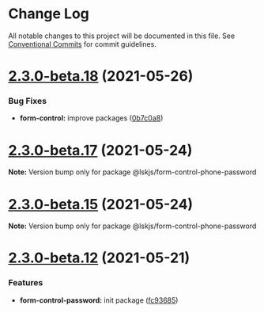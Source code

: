 # Change Log

All notable changes to this project will be documented in this file.
See [Conventional Commits](https://conventionalcommits.org) for commit guidelines.

# [2.3.0-beta.18](https://github.com/lskjs/ux/tree/master/packages/form-control-phone-password/compare/v2.3.0-beta.17...v2.3.0-beta.18) (2021-05-26)


### Bug Fixes

* **form-control:** improve packages ([0b7c0a8](https://github.com/lskjs/ux/tree/master/packages/form-control-phone-password/commit/0b7c0a822c2dd5d0619a035e4a9ac55e0fea929a))





# [2.3.0-beta.17](https://github.com/lskjs/ux/tree/master/packages/form-control-phone-password/compare/v2.3.0-beta.15...v2.3.0-beta.17) (2021-05-24)

**Note:** Version bump only for package @lskjs/form-control-phone-password





# [2.3.0-beta.15](https://github.com/lskjs/ux/tree/master/packages/form-control-phone-password/compare/v2.3.0-beta.13...v2.3.0-beta.15) (2021-05-24)

**Note:** Version bump only for package @lskjs/form-control-phone-password





# [2.3.0-beta.12](https://github.com/lskjs/ux/tree/master/packages/form-control-phone-password/compare/v2.3.0-beta.12...v2.3.0-beta.12) (2021-05-21)


### Features

* **form-control-password:** init package ([fc93685](https://github.com/lskjs/ux/tree/master/packages/form-control-phone-password/commit/fc936853a77ceaf576829b0c581f545579566296))
